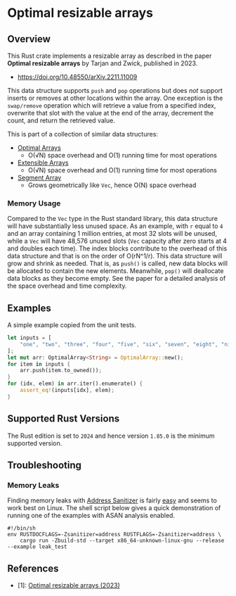 # Optimal resizable arrays

## Overview

This Rust crate implements a resizable array as described in the paper **Optimal resizable arrays** by Tarjan and Zwick, published in 2023.

* https://doi.org/10.48550/arXiv.2211.11009

This data structure supports `push` and `pop` operations but does _not_ support inserts or removes at other locations within the array. One exception is the `swap/remove` operation which will retrieve a value from a specified index, overwrite that slot with the value at the end of the array, decrement the count, and return the retrieved value.

This is part of a collection of similar data structures:

* [Optimal Arrays](https://github.com/nlfiedler/optarray)
    - O(√N) space overhead and O(1) running time for most operations
* [Extensible Arrays](https://github.com/nlfiedler/extarray)
    - O(√N) space overhead and O(1) running time for most operations
* [Segment Array](https://github.com/nlfiedler/segarray)
    - Grows geometrically like `Vec`, hence O(N) space overhead

### Memory Usage

Compared to the `Vec` type in the Rust standard library, this data structure will have substantially less unused space. As an example, with `r` equal to `4` and an array containing 1 million entries, at most 32 slots will be unused, while a `Vec` will have 48,576 unused slots (`Vec` capacity after zero starts at 4 and doubles each time). The index blocks contribute to the overhead of this data structure and that is on the order of O(rN^1/r). This data structure will grow and shrink as needed. That is, as `push()` is called, new data blocks will be allocated to contain the new elements. Meanwhile, `pop()` will deallocate data blocks as they become empty. See the paper for a detailed analysis of the space overhead and time complexity.

## Examples

A simple example copied from the unit tests.

```rust
let inputs = [
    "one", "two", "three", "four", "five", "six", "seven", "eight", "nine",
];
let mut arr: OptimalArray<String> = OptimalArray::new();
for item in inputs {
    arr.push(item.to_owned());
}
for (idx, elem) in arr.iter().enumerate() {
    assert_eq!(inputs[idx], elem);
}
```

## Supported Rust Versions

The Rust edition is set to `2024` and hence version `1.85.0` is the minimum supported version.

## Troubleshooting

### Memory Leaks

Finding memory leaks with [Address Sanitizer](https://clang.llvm.org/docs/AddressSanitizer.html) is fairly [easy](https://doc.rust-lang.org/beta/unstable-book/compiler-flags/sanitizer.html) and seems to work best on Linux. The shell script below gives a quick demonstration of running one of the examples with ASAN analysis enabled.

```shell
#!/bin/sh
env RUSTDOCFLAGS=-Zsanitizer=address RUSTFLAGS=-Zsanitizer=address \
    cargo run -Zbuild-std --target x86_64-unknown-linux-gnu --release --example leak_test
```

## References

* \[1\]: [Optimal resizable arrays (2023)](https://arxiv.org/abs/2211.11009)

